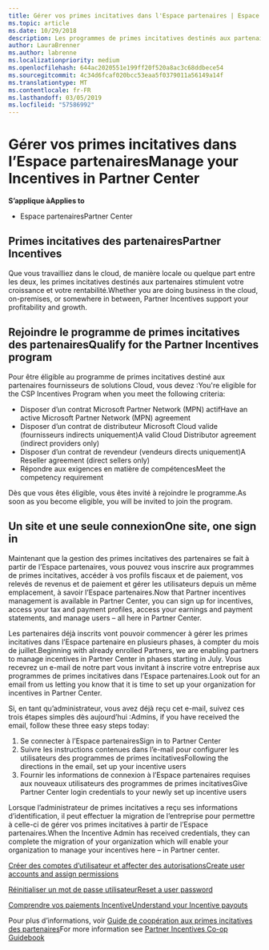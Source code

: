 ```yaml
---
title: Gérer vos primes incitatives dans l'Espace partenaires | Espace partenaires
ms.topic: article
ms.date: 10/29/2018
description: Les programmes de primes incitatives destinés aux partenaires Microsoft stimulent leur rentabilité et leur croissance
author: LauraBrenner
ms.author: labrenne
ms.localizationpriority: medium
ms.openlocfilehash: 644ac2020551e199ff20f520a8ac3c68ddbece54
ms.sourcegitcommit: 4c34d6fcaf020bcc53eaa5f0379011a56149a14f
ms.translationtype: MT
ms.contentlocale: fr-FR
ms.lasthandoff: 03/05/2019
ms.locfileid: "57586992"
---
```

# <a name="manage-your-incentives-in-partner-center"></a><span data-ttu-id="33c9f-103">Gérer vos primes incitatives dans l’Espace partenaires</span><span class="sxs-lookup"><span data-stu-id="33c9f-103">Manage your Incentives in Partner Center</span></span> 

<span data-ttu-id="33c9f-104">**S’applique à**</span><span class="sxs-lookup"><span data-stu-id="33c9f-104">**Applies to**</span></span>

-  <span data-ttu-id="33c9f-105">Espace partenaires</span><span class="sxs-lookup"><span data-stu-id="33c9f-105">Partner Center</span></span>

## <a name="partner-incentives"></a><span data-ttu-id="33c9f-106">Primes incitatives des partenaires</span><span class="sxs-lookup"><span data-stu-id="33c9f-106">Partner Incentives</span></span> 

<span data-ttu-id="33c9f-107">Que vous travailliez dans le cloud, de manière locale ou quelque part entre les deux, les primes incitatives destinés aux partenaires stimulent votre croissance et votre rentabilité.</span><span class="sxs-lookup"><span data-stu-id="33c9f-107">Whether you are doing business in the cloud, on-premises, or somewhere in between, Partner Incentives support your profitability and growth.</span></span>

## <a name="qualify-for-the-partner-incentives-program"></a><span data-ttu-id="33c9f-108">Rejoindre le programme de primes incitatives des partenaires</span><span class="sxs-lookup"><span data-stu-id="33c9f-108">Qualify for the Partner Incentives program</span></span>

<span data-ttu-id="33c9f-109">Pour être éligible au programme de primes incitatives destiné aux partenaires fournisseurs de solutions Cloud, vous devez :</span><span class="sxs-lookup"><span data-stu-id="33c9f-109">You're eligible for the CSP Incentives Program when you meet the following criteria:</span></span>

-   <span data-ttu-id="33c9f-110">Disposer d’un contrat Microsoft Partner Network (MPN) actif</span><span class="sxs-lookup"><span data-stu-id="33c9f-110">Have an active Microsoft Partner Network (MPN) agreement</span></span> 
-   <span data-ttu-id="33c9f-111">Disposer d’un contrat de distributeur Microsoft Cloud valide (fournisseurs indirects uniquement)</span><span class="sxs-lookup"><span data-stu-id="33c9f-111">A valid Cloud Distributor agreement (indirect providers only)</span></span>
-   <span data-ttu-id="33c9f-112">Disposer d’un contrat de revendeur (vendeurs directs uniquement)</span><span class="sxs-lookup"><span data-stu-id="33c9f-112">A Reseller agreement (direct sellers only)</span></span>
-   <span data-ttu-id="33c9f-113">Répondre aux exigences en matière de compétences</span><span class="sxs-lookup"><span data-stu-id="33c9f-113">Meet the competency requirement</span></span>

<span data-ttu-id="33c9f-114">Dès que vous êtes éligible, vous êtes invité à rejoindre le programme.</span><span class="sxs-lookup"><span data-stu-id="33c9f-114">As soon as you become eligible, you will be invited to join the program.</span></span>

## <a name="one-site-one-sign-in"></a><span data-ttu-id="33c9f-115">Un site et une seule connexion</span><span class="sxs-lookup"><span data-stu-id="33c9f-115">One site, one sign in</span></span>

<span data-ttu-id="33c9f-116">Maintenant que la gestion des primes incitatives des partenaires se fait à partir de l’Espace partenaires, vous pouvez vous inscrire aux programmes de primes incitatives, accéder à vos profils fiscaux et de paiement, vos relevés de revenus et de paiement et gérer les utilisateurs depuis un même emplacement, à savoir l’Espace partenaires.</span><span class="sxs-lookup"><span data-stu-id="33c9f-116">Now that Partner incentives management is available in Partner Center, you can sign up for incentives, access your tax and payment profiles, access your earnings and payment statements, and manage users – all here in Partner Center.</span></span> 

<span data-ttu-id="33c9f-117">Les partenaires déjà inscrits vont pouvoir commencer à gérer les primes incitatives dans l’Espace partenaire en plusieurs phases, à compter du mois de juillet.</span><span class="sxs-lookup"><span data-stu-id="33c9f-117">Beginning with already enrolled Partners, we are enabling partners to manage incentives in Partner Center in phases starting in July.</span></span> <span data-ttu-id="33c9f-118">Vous recevrez un e-mail de notre part vous invitant à inscrire votre entreprise aux programmes de primes incitatives dans l’Espace partenaires.</span><span class="sxs-lookup"><span data-stu-id="33c9f-118">Look out for an email from us letting you know that it is time to set up your organization for incentives in Partner Center.</span></span> 

<span data-ttu-id="33c9f-119">Si, en tant qu’administrateur, vous avez déjà reçu cet e-mail, suivez ces trois étapes simples dès aujourd’hui :</span><span class="sxs-lookup"><span data-stu-id="33c9f-119">Admins, if you have received the email, follow these three easy steps today:</span></span>

1.  <span data-ttu-id="33c9f-120">Se connecter à l’Espace partenaires</span><span class="sxs-lookup"><span data-stu-id="33c9f-120">Sign in to Partner Center</span></span> 
2.  <span data-ttu-id="33c9f-121">Suivre les instructions contenues dans l’e-mail pour configurer les utilisateurs des programmes de primes incitatives</span><span class="sxs-lookup"><span data-stu-id="33c9f-121">Following the directions in the email, set up your incentive users</span></span> 
3.  <span data-ttu-id="33c9f-122">Fournir les informations de connexion à l’Espace partenaires requises aux nouveaux utilisateurs des programmes de primes incitatives</span><span class="sxs-lookup"><span data-stu-id="33c9f-122">Give Partner Center login credentials to your newly set up incentive users</span></span>

<span data-ttu-id="33c9f-123">Lorsque l’administrateur de primes incitatives a reçu ses informations d’identification, il peut effectuer la migration de l’entreprise pour permettre à celle-ci de gérer vos primes incitatives à partir de l’Espace partenaires.</span><span class="sxs-lookup"><span data-stu-id="33c9f-123">When the Incentive Admin has received credentials, they can complete the migration of your organization which will enable your organization to manage your incentives here – in Partner center.</span></span>


[<span data-ttu-id="33c9f-124">Créer des comptes d’utilisateur et affecter des autorisations</span><span class="sxs-lookup"><span data-stu-id="33c9f-124">Create user accounts and assign permissions</span></span>](create-user-accounts-and-set-permissions.md)

[<span data-ttu-id="33c9f-125">Réinitialiser un mot de passe utilisateur</span><span class="sxs-lookup"><span data-stu-id="33c9f-125">Reset a user password</span></span>](reset-a-user-password.md)

[<span data-ttu-id="33c9f-126">Comprendre vos paiements Incentive</span><span class="sxs-lookup"><span data-stu-id="33c9f-126">Understand your Incentive payouts</span></span>](understand-incentive-payouts.md)

<span data-ttu-id="33c9f-127">Pour plus d’informations, voir [Guide de coopération aux primes incitatives des partenaires](https://assets.microsoft.com/coop-guidebook.pdf)</span><span class="sxs-lookup"><span data-stu-id="33c9f-127">For more information see [Partner Incentives Co-op Guidebook](https://assets.microsoft.com/coop-guidebook.pdf)</span></span>
